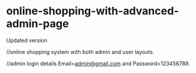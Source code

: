 # online-shopping-with-advanced-admin-page
Updated version


//online shopping system with both admin and user layouts.

//admin login details  Email=admin@gmail.com and Password=123456789.
